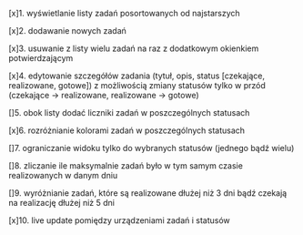 [x]1. wyświetlanie listy zadań posortowanych od najstarszych

[x]2. dodawanie nowych zadań

[x]3. usuwanie z listy wielu zadań na raz z dodatkowym okienkiem potwierdzającym

[x]4. edytowanie szczegółów zadania (tytuł, opis, status [czekające, realizowane, gotowe]) z możliwością zmiany statusów tylko w przód (czekające -> realizowane, realizowane -> gotowe)

[]5. obok listy dodać liczniki zadań w poszczególnych statusach

[x]6. rozróżnianie kolorami zadań w poszczególnych statusach

[]7. ograniczanie widoku tylko do wybranych statusów (jednego bądź wielu)

[]8. zliczanie ile maksymalnie zadań było w tym samym czasie realizowanych w danym
dniu

[]9. wyróżnianie zadań, które są realizowane dłużej niż 3 dni bądź czekają na realizację dłużej niż 5 dni

[x]10. live update pomiędzy urządzeniami zadań i statusów
